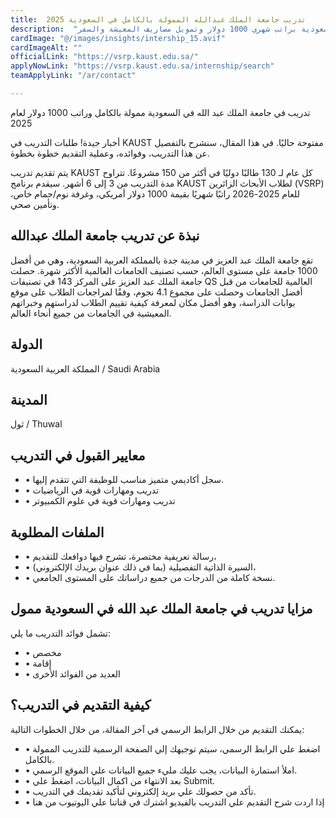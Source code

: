 ```yaml
---
title:  تدريب جامعة الملك عبدالله الممولة بالكامل في السعودية 2025 
description:  "منحة تدريب ممولة بالكامل في جامعة الملك عبدالله في المملكة العربية السعودية براتب شهري 1000 دولار وتمويل مصاريف المعيشة والسفر." 
cardImage: "@/images/insights/intership_15.avif" 
cardImageAlt: "" 
officialLink: "https://vsrp.kaust.edu.sa/" 
applyNowLink: "https://vsrp.kaust.edu.sa/internship/search" 
teamApplyLink: "/ar/contact"

---
```


تدريب في جامعة الملك عبد الله في السعودية ممولة بالكامل وراتب 1000 دولار لعام 2025

أخبار جيدة! طلبات التدريب في KAUST مفتوحة حاليًا. في هذا المقال، سنشرح بالتفصيل عن هذا التدريب، وفوائده، وعملية التقديم خطوة بخطوة.

يتم تقديم تدريب KAUST كل عام لـ 130 طالبًا دوليًا في أكثر من 150 مشروعًا. تتراوح مدة التدريب من 3 إلى 6 أشهر. سيقدم برنامج KAUST لطلاب الأبحاث الزائرين (VSRP) للعام 2025-2026 راتبًا شهريًا بقيمة 1000 دولار أمريكي، وغرفة نوم/حمام خاص، وتأمين صحي.

## نبذة عن تدريب جامعة الملك عبدالله

تقع جامعة الملك عبد العزيز في مدينة جدة بالمملكة العربية السعودية، وهي من أفضل 1000 جامعة على مستوى العالم، حسب تصنيف الجامعات العالمية الأكثر شهرة. حصلت جامعة الملك عبد العزيز على المركز 143 في تصنيفات QS العالمية للجامعات من قبل أفضل الجامعات وحصلت على مجموع 4.1 نجوم، وفقًا لمراجعات الطلاب على موقع بوابات الدراسة، وهو أفضل مكان لمعرفة كيفية تقييم الطلاب لدراستهم وخبراتهم المعيشية في الجامعات من جميع أنحاء العالم.

## الدولة

المملكة العربية السعودية / Saudi Arabia

## المدينة

ثول / Thuwal

## معايير القبول في التدريب

- • سجل أكاديمي متميز مناسب للوظيفة التي تتقدم إليها.
- • تدريب ومهارات قوية في الرياضيات
- • تدريب ومهارات قوية في علوم الكمبيوتر

## الملفات المطلوبة

- • رسالة تعريفية مختصرة، تشرح فيها دوافعك للتقديم،
- • السيرة الذاتية التفصيلية (بما في ذلك عنوان بريدك الإلكتروني)،
- • نسخة كاملة من الدرجات من جميع دراساتك على المستوى الجامعي.

## مزايا تدريب في جامعة الملك عبد الله في السعودية ممول

تشمل فوائد التدريب ما يلي:

- • مخصص
- • إقامة
- • العديد من الفوائد الأخرى

## كيفية التقديم في التدريب؟

يمكنك التقديم من خلال الرابط الرسمي في آخر المقالة، من خلال الخطوات التالية:

- • اضغط علي الرابط الرسمي، سيتم توجيهك إلي الصفحة الرسمية للتدريب الممولة بالكامل.
- • املأ استمارة البيانات، يجب عليك مليء جميع البيانات علي الموقع الرسمي.
- • بعد الانتهاء من اكمال البيانات، اضغط علي Submit.
- • تأكد من حصولك علي بريد إلكتروني لتأكيد تقديمك في التدريب.
- • إذا اردت شرح التقديم علي التدريب بالفيديو اشترك في قناتنا علي اليوتيوب من هنا


